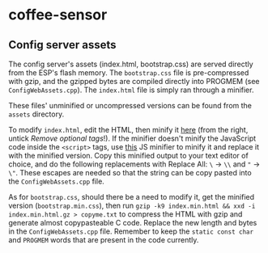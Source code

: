 # coffee-sensor

## Config server assets

The config server's assets (index.html, bootstrap.css) are served directly from the ESP's flash memory.
The `bootstrap.css` file is pre-compressed with gzip, and the gzipped bytes are compiled directly into PROGMEM (see `ConfigWebAssets.cpp`). The `index.html` file is simply ran through a minifier.

These files' unminified or uncompressed versions can be found from the `assets` directory.

To modify `index.html`, edit the HTML, then minify it [here](https://kangax.github.io/html-minifier/) (from the right, untick _Remove optional tags_!). If the minifier doesn't minify the JavaScript code inside the `<script>` tags, use [this](https://skalman.github.io/UglifyJS-online/) JS minifier to minify it and replace it with the minified version. Copy this minified output to your text editor of choice, and do the following replacements with Replace All: `\` -> `\\` and `"` -> `\"`. These escapes are needed so that the string can be copy pasted into the `ConfigWebAssets.cpp` file.

As for `bootstrap.css`, should there be a need to modify it, get the minified version (`bootstrap.min.css`), then run `gzip -k9 index.min.html && xxd -i index.min.html.gz > copyme.txt` to compress the HTML with gzip and generate almost copypasteable C code. Replace the new length and bytes in the `ConfigWebAssets.cpp` file. Remember to keep the `static const char` and `PROGMEM` words that are present in the code currently.
